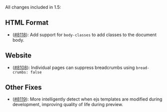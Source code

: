 All changes included in 1.5:

## HTML Format

- ([#8118](https://github.com/quarto-dev/quarto-cli/issues/8118)): Add support for `body-classes` to add classes to the document body.

## Website

- ([#8108](https://github.com/quarto-dev/quarto-cli/issues/8108)): Individual pages can suppress breadcrumbs using `bread-crumbs: false`

## Other Fixes

- ([#8119](https://github.com/quarto-dev/quarto-cli/issues/8119)): More intelligently detect when ejs templates are modified during development, improving quality of life during preview.

